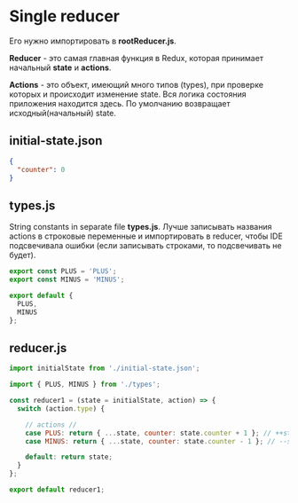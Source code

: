 # Single reducer

Его нужно импортировать в **rootReducer.js**.

**Reducer** -  это самая главная функция в Redux, которая принимает начальный **state** и **actions**.

**Actions** - это объект, имеющий много типов (types), при проверке которых и происходит изменение state. Вся логика состояния приложения находится здесь. По умолчанию возвращает исходный(начальный) state.

## initial-state.json

```json
{
  "counter": 0
}
```

## types.js

String constants in separate file **types.js**. Лучше записывать названия actions в строковые переменные и импортировать в reducer, чтобы IDE подсвечивала ошибки (если записывать строками, то подсвечивать не будет).

```js
export const PLUS = 'PLUS';
export const MINUS = 'MINUS';

export default {
  PLUS,
  MINUS
};
```

## reducer.js

```js
import initialState from './initial-state.json';

import { PLUS, MINUS } from './types';

const reducer1 = (state = initialState, action) => {
  switch (action.type) {

    // actions //
    case PLUS: return { ...state, counter: state.counter + 1 }; // ++state.counter
    case MINUS: return { ...state, counter: state.counter - 1 }; // --state.counter

    default: return state;
  }
};

export default reducer1;
```
